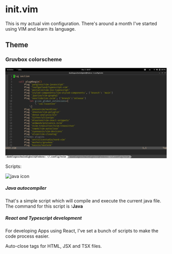 # init.vim
This is my actual vim configuration. There's around a month I've started using VIM and learn its language. 

<h2>Theme</h2>
<a src="https://github.com/morhetz/gruvbox" targe="_top">
    <h3>Gruvbox colorscheme</h3>
<a/>
<img
    alt="gruvbox print"
    src="./gruvboxprint.png"
/>

Scripts:

<img
    alt="java icon"
    src="https://www.svgrepo.com/show/184143/java.svg"
/>
<h5>Java autocompiler</h5>
That's a simple script which will compile and execute the current java file. 
The command for this script is <strong>:Java</strong>

<h5>React and Typescript development</h5>
<p>For developing Apps using React, I've set a bunch of scripts to make the code process easier.</p>
<p>Auto-close tags for HTML, JSX and TSX files.</p>

